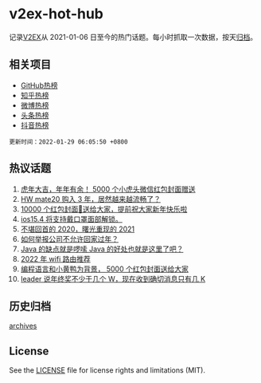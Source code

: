 # v2ex-hot-hub

 记录[V2EX](https://www.v2ex.com/)从 2021-01-06 日至今的热门话题。每小时抓取一次数据，按天[归档](archives)。
 
 ## 相关项目

- [GitHub热榜](https://github.com/lonnyzhang423/github-hot-hub)
- [知乎热榜](https://github.com/lonnyzhang423/zhihu-hot-hub)
- [微博热榜](https://github.com/lonnyzhang423/weibo-hot-hub)
- [头条热榜](https://github.com/lonnyzhang423/toutiao-hot-hub)
- [抖音热榜](https://github.com/lonnyzhang423/douyin-hot-hub)


 `更新时间：2022-01-29 06:05:50 +0800`

## 热议话题

1. [虎年大吉，年年有余！ 5000 个小虎头微信红包封面赠送](https://www.v2ex.com/t/831093)
1. [HW mate20 购入 3 年，居然越来越流畅了？](https://www.v2ex.com/t/831080)
1. [10000 个红包封面🧧送给大家，提前祝大家新年快乐啦](https://www.v2ex.com/t/831070)
1. [ios15.4 将支持戴口罩面部解锁。](https://www.v2ex.com/t/831059)
1. [不堪回首的 2020，曙光重现的 2021](https://www.v2ex.com/t/831067)
1. [如何举报公司不允许回家过年？](https://www.v2ex.com/t/831129)
1. [Java 的缺点就是啰嗦 Java 的好处也就是这里了吧？](https://www.v2ex.com/t/831086)
1. [2022 年 wifi 路由推荐](https://www.v2ex.com/t/831065)
1. [编程语言和小黄鸭为背景， 5000 个红包封面送给大家](https://www.v2ex.com/t/831107)
1. [leader 说年终奖不少于几个 W，现在收到确切消息只有几 K](https://www.v2ex.com/t/831144)

## 历史归档

[archives](archives)

## License

See the [LICENSE](LICENSE) file for license rights and limitations (MIT).
